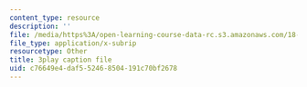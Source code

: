 ```yaml
---
content_type: resource
description: ''
file: /media/https%3A/open-learning-course-data-rc.s3.amazonaws.com/18-02-multivariable-calculus-fall-2007/c76649e4daf552468504191c70bf2678_WfEQabCGAqI.vtt
file_type: application/x-subrip
resourcetype: Other
title: 3play caption file
uid: c76649e4-daf5-5246-8504-191c70bf2678
---
```

